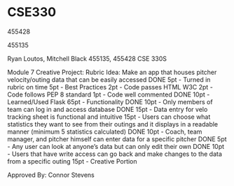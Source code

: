 # CSE330
455428

455135

Ryan Loutos, Mitchell Black
455135, 455428
CSE 330S

Module 7 Creative Project: Rubric
Idea: Make an app that houses pitcher velocity/outing data that can be easily accessed 
DONE 5pt - Turned in rubric on time 
5pt - Best Practices
  2pt - Code passes HTML W3C
  2pt - Code follows PEP 8 standard
  1pt - Code well commented
DONE 10pt - Learned/Used Flask
65pt - Functionality
  DONE 10pt - Only members of team can log in and access database
  DONE 15pt - Data entry for velo tracking sheet is functional and intuitive
  15pt - Users can choose what statistics they want to see from their outings and it displays in a readable manner (minimum 5 statistics calculated)
  DONE 10pt - Coach, team manager, and pitcher himself can enter data for a specific pitcher
  DONE 5pt - Any user can look at anyone’s data but can only edit their own
  DONE 10pt - Users that have write access can go back and make changes to the data from a specific outing
15pt - Creative Portion

Approved By: Connor Stevens

